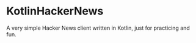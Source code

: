 # KotlinHackerNews
A very simple Hacker News client written in Kotlin, just for practicing and fun.
